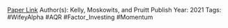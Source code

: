 
[Paper Link](https://papers.ssrn.com/sol3/papers.cfm?abstract_id=3610814)
Author(s): Kelly, Moskowits, and Pruitt
Publish Year: 2021
Tags: #WifeyAlpha #AQR #Factor_Investing #Momentum